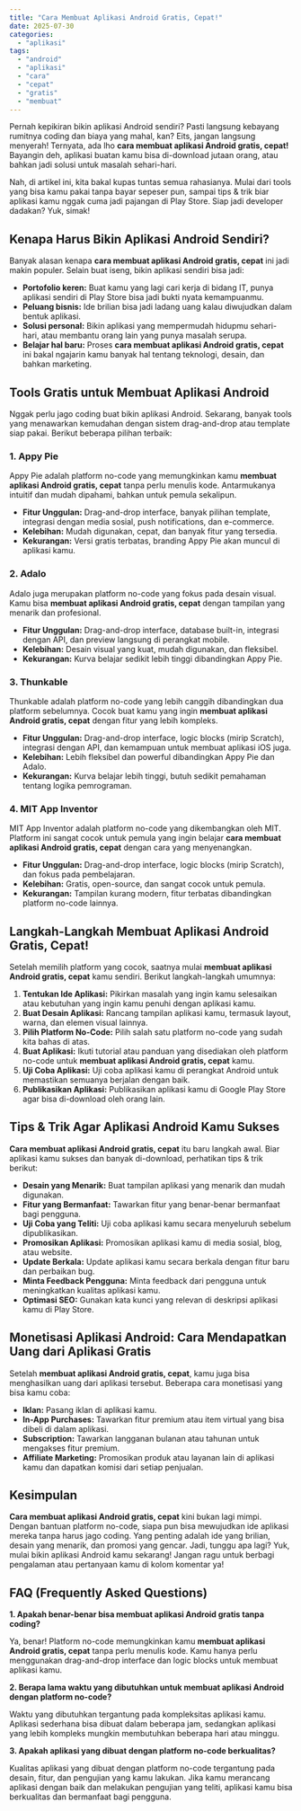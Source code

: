 ```yaml
---
title: "Cara Membuat Aplikasi Android Gratis, Cepat!"
date: 2025-07-30
categories: 
  - "aplikasi"
tags: 
  - "android"
  - "aplikasi"
  - "cara"
  - "cepat"
  - "gratis"
  - "membuat"
---
```


Pernah kepikiran bikin aplikasi Android sendiri? Pasti langsung kebayang rumitnya coding dan biaya yang mahal, kan? Eits, jangan langsung menyerah! Ternyata, ada lho **cara membuat aplikasi Android gratis, cepat!** Bayangin deh, aplikasi buatan kamu bisa di-download jutaan orang, atau bahkan jadi solusi untuk masalah sehari-hari.

Nah, di artikel ini, kita bakal kupas tuntas semua rahasianya. Mulai dari tools yang bisa kamu pakai tanpa bayar sepeser pun, sampai tips & trik biar aplikasi kamu nggak cuma jadi pajangan di Play Store. Siap jadi developer dadakan? Yuk, simak!

## Kenapa Harus Bikin Aplikasi Android Sendiri?

Banyak alasan kenapa **cara membuat aplikasi Android gratis, cepat** ini jadi makin populer. Selain buat iseng, bikin aplikasi sendiri bisa jadi:

- **Portofolio keren:** Buat kamu yang lagi cari kerja di bidang IT, punya aplikasi sendiri di Play Store bisa jadi bukti nyata kemampuanmu.
- **Peluang bisnis:** Ide brilian bisa jadi ladang uang kalau diwujudkan dalam bentuk aplikasi.
- **Solusi personal:** Bikin aplikasi yang mempermudah hidupmu sehari-hari, atau membantu orang lain yang punya masalah serupa.
- **Belajar hal baru:** Proses **cara membuat aplikasi Android gratis, cepat** ini bakal ngajarin kamu banyak hal tentang teknologi, desain, dan bahkan marketing.

## Tools Gratis untuk Membuat Aplikasi Android

Nggak perlu jago coding buat bikin aplikasi Android. Sekarang, banyak tools yang menawarkan kemudahan dengan sistem drag-and-drop atau template siap pakai. Berikut beberapa pilihan terbaik:

### 1\. Appy Pie

Appy Pie adalah platform no-code yang memungkinkan kamu **membuat aplikasi Android gratis, cepat** tanpa perlu menulis kode. Antarmukanya intuitif dan mudah dipahami, bahkan untuk pemula sekalipun.

- **Fitur Unggulan:** Drag-and-drop interface, banyak pilihan template, integrasi dengan media sosial, push notifications, dan e-commerce.
- **Kelebihan:** Mudah digunakan, cepat, dan banyak fitur yang tersedia.
- **Kekurangan:** Versi gratis terbatas, branding Appy Pie akan muncul di aplikasi kamu.

### 2\. Adalo

Adalo juga merupakan platform no-code yang fokus pada desain visual. Kamu bisa **membuat aplikasi Android gratis, cepat** dengan tampilan yang menarik dan profesional.

- **Fitur Unggulan:** Drag-and-drop interface, database built-in, integrasi dengan API, dan preview langsung di perangkat mobile.
- **Kelebihan:** Desain visual yang kuat, mudah digunakan, dan fleksibel.
- **Kekurangan:** Kurva belajar sedikit lebih tinggi dibandingkan Appy Pie.

### 3\. Thunkable

Thunkable adalah platform no-code yang lebih canggih dibandingkan dua platform sebelumnya. Cocok buat kamu yang ingin **membuat aplikasi Android gratis, cepat** dengan fitur yang lebih kompleks.

- **Fitur Unggulan:** Drag-and-drop interface, logic blocks (mirip Scratch), integrasi dengan API, dan kemampuan untuk membuat aplikasi iOS juga.
- **Kelebihan:** Lebih fleksibel dan powerful dibandingkan Appy Pie dan Adalo.
- **Kekurangan:** Kurva belajar lebih tinggi, butuh sedikit pemahaman tentang logika pemrograman.

### 4\. MIT App Inventor

MIT App Inventor adalah platform no-code yang dikembangkan oleh MIT. Platform ini sangat cocok untuk pemula yang ingin belajar **cara membuat aplikasi Android gratis, cepat** dengan cara yang menyenangkan.

- **Fitur Unggulan:** Drag-and-drop interface, logic blocks (mirip Scratch), dan fokus pada pembelajaran.
- **Kelebihan:** Gratis, open-source, dan sangat cocok untuk pemula.
- **Kekurangan:** Tampilan kurang modern, fitur terbatas dibandingkan platform no-code lainnya.

## Langkah-Langkah Membuat Aplikasi Android Gratis, Cepat!

Setelah memilih platform yang cocok, saatnya mulai **membuat aplikasi Android gratis, cepat** kamu sendiri. Berikut langkah-langkah umumnya:

1. **Tentukan Ide Aplikasi:** Pikirkan masalah yang ingin kamu selesaikan atau kebutuhan yang ingin kamu penuhi dengan aplikasi kamu.
2. **Buat Desain Aplikasi:** Rancang tampilan aplikasi kamu, termasuk layout, warna, dan elemen visual lainnya.
3. **Pilih Platform No-Code:** Pilih salah satu platform no-code yang sudah kita bahas di atas.
4. **Buat Aplikasi:** Ikuti tutorial atau panduan yang disediakan oleh platform no-code untuk **membuat aplikasi Android gratis, cepat** kamu.
5. **Uji Coba Aplikasi:** Uji coba aplikasi kamu di perangkat Android untuk memastikan semuanya berjalan dengan baik.
6. **Publikasikan Aplikasi:** Publikasikan aplikasi kamu di Google Play Store agar bisa di-download oleh orang lain.

## Tips & Trik Agar Aplikasi Android Kamu Sukses

**Cara membuat aplikasi Android gratis, cepat** itu baru langkah awal. Biar aplikasi kamu sukses dan banyak di-download, perhatikan tips & trik berikut:

- **Desain yang Menarik:** Buat tampilan aplikasi yang menarik dan mudah digunakan.
- **Fitur yang Bermanfaat:** Tawarkan fitur yang benar-benar bermanfaat bagi pengguna.
- **Uji Coba yang Teliti:** Uji coba aplikasi kamu secara menyeluruh sebelum dipublikasikan.
- **Promosikan Aplikasi:** Promosikan aplikasi kamu di media sosial, blog, atau website.
- **Update Berkala:** Update aplikasi kamu secara berkala dengan fitur baru dan perbaikan bug.
- **Minta Feedback Pengguna:** Minta feedback dari pengguna untuk meningkatkan kualitas aplikasi kamu.
- **Optimasi SEO:** Gunakan kata kunci yang relevan di deskripsi aplikasi kamu di Play Store.

## Monetisasi Aplikasi Android: Cara Mendapatkan Uang dari Aplikasi Gratis

Setelah **membuat aplikasi Android gratis, cepat**, kamu juga bisa menghasilkan uang dari aplikasi tersebut. Beberapa cara monetisasi yang bisa kamu coba:

- **Iklan:** Pasang iklan di aplikasi kamu.
- **In-App Purchases:** Tawarkan fitur premium atau item virtual yang bisa dibeli di dalam aplikasi.
- **Subscription:** Tawarkan langganan bulanan atau tahunan untuk mengakses fitur premium.
- **Affiliate Marketing:** Promosikan produk atau layanan lain di aplikasi kamu dan dapatkan komisi dari setiap penjualan.

## Kesimpulan

**Cara membuat aplikasi Android gratis, cepat** kini bukan lagi mimpi. Dengan bantuan platform no-code, siapa pun bisa mewujudkan ide aplikasi mereka tanpa harus jago coding. Yang penting adalah ide yang brilian, desain yang menarik, dan promosi yang gencar. Jadi, tunggu apa lagi? Yuk, mulai bikin aplikasi Android kamu sekarang! Jangan ragu untuk berbagi pengalaman atau pertanyaan kamu di kolom komentar ya!

## FAQ (Frequently Asked Questions)

**1\. Apakah benar-benar bisa membuat aplikasi Android gratis tanpa coding?**

Ya, benar! Platform no-code memungkinkan kamu **membuat aplikasi Android gratis, cepat** tanpa perlu menulis kode. Kamu hanya perlu menggunakan drag-and-drop interface dan logic blocks untuk membuat aplikasi kamu.

**2\. Berapa lama waktu yang dibutuhkan untuk membuat aplikasi Android dengan platform no-code?**

Waktu yang dibutuhkan tergantung pada kompleksitas aplikasi kamu. Aplikasi sederhana bisa dibuat dalam beberapa jam, sedangkan aplikasi yang lebih kompleks mungkin membutuhkan beberapa hari atau minggu.

**3\. Apakah aplikasi yang dibuat dengan platform no-code berkualitas?**

Kualitas aplikasi yang dibuat dengan platform no-code tergantung pada desain, fitur, dan pengujian yang kamu lakukan. Jika kamu merancang aplikasi dengan baik dan melakukan pengujian yang teliti, aplikasi kamu bisa berkualitas dan bermanfaat bagi pengguna.
